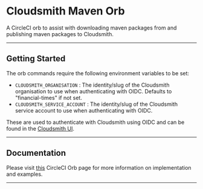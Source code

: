 # Cloudsmith Maven Orb


A CircleCI orb to assist with downloading maven packages from and publishing maven packages to Cloudsmith.

---

## Getting Started

The orb commands require the following environment variables to be set:

* `CLOUDSMITH_ORGANISATION` : The identity/slug of the Cloudsmith organisation to use when authenticating with OIDC. Defaults to "financial-times" if not set.
* `CLOUDSMITH_SERVICE_ACCOUNT` : The identity/slug of the Cloudsmith service account to use when authenticating with OIDC.

These are used to authenticate with Cloudsmith using OIDC and can be found in the [Cloudsmith UI](https://cloudsmith.io/).


---

## Documentation

Please visit [this](https://circleci.com/developer/orbs/orb/ft-circleci-orbs/cloudsmith-maven) CircleCI Orb page for more information on implementation and examples.

---